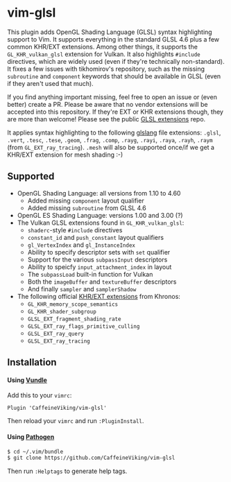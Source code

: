 # vim-glsl

This plugin adds OpenGL Shading Language (GLSL) syntax highlighting support to Vim. It supports everything in the standard GLSL 4.6 plus a few common KHR/EXT extensions. Among other things, it supports the `GL_KHR_vulkan_glsl` extension for Vulkan. It also highlights `#include` directives, which are widely used (even if they're technically non-standard). It fixes a few issues with tikhomirov's repository, such as the missing `subroutine` and `component` keywords that should be available in GLSL (even if they aren't used that much).

If you find anything important missing, feel free to open an issue or (even better) create a PR. Please be aware that no vendor extensions will be accepted into this repository. If they're EXT or KHR extensions though, they are more than welcome! Please see the public [GLSL extensions](https://github.com/KhronosGroup/GLSL/tree/master/extensions) repo.

It applies syntax highlighting to the following [glslang](https://github.com/KhronosGroup/glslang) file extensions: `.glsl`, `.vert`, `.tesc`, `.tese`, `.geom`, `.frag`, `.comp`, `.rayg`, `.rayi`, `.raya`, `.rayh`, `.raym` (from `GL_EXT_ray_tracing`). `.mesh` will also be supported once/if we get a KHR/EXT extension for mesh shading :-)

## Supported

* OpenGL Shading Language: all versions from 1.10 to 4.60
    * Added missing `component` layout qualifier
    * Added missing `subroutine` from GLSL 4.6
* OpenGL ES Shading Language: versions 1.00 and 3.00 (?)
* The Vulkan GLSL extensions found in `GL_KHR_vulkan_glsl`:
    * `shaderc`-style `#include` directives
    * `constant_id` and `push_constant` layout qualifiers
    * `gl_VertexIndex` and `gl_InstanceIndex`
    * Ability to specify descriptor sets with `set` qualifier
    * Support for the various `subpassInput` descriptors
    * Ability to speicfy `input_attachment_index` in layout
    * The `subpassLoad` built-in function for Vulkan
    * Both the `imageBuffer` and `textureBuffer` descriptors
    * And finally `sampler` and `samplerShadow`
* The following official [KHR/EXT extensions](https://github.com/KhronosGroup/GLSL/tree/master/extensions) from Khronos:
    * `GL_KHR_memory_scope_semantics`
    * `GL_KHR_shader_subgroup`
    * `GLSL_EXT_fragment_shading_rate`
    * `GLSL_EXT_ray_flags_primitive_culling`
    * `GLSL_EXT_ray_query`
    * `GLSL_EXT_ray_tracing`

## Installation

#### Using [Vundle](https://github.com/gmarik/vundle)

Add this to your `vimrc`:

```viml
Plugin 'CaffeineViking/vim-glsl'
```

Then reload your `vimrc` and run `:PluginInstall`.

#### Using [Pathogen](https://github.com/tpope/vim-pathogen)

```sh
$ cd ~/.vim/bundle
$ git clone https://github.com/CaffeineViking/vim-glsl
```

Then run `:Helptags` to generate help tags.

